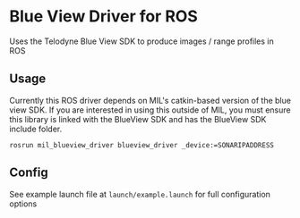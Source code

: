 # Blue View Driver for ROS
Uses the Telodyne Blue View SDK to produce images / range profiles in ROS

## Usage

Currently this ROS driver depends on MIL's catkin-based version of the blue view SDK.
If you are interested in using this outside of MIL, you must ensure this library is
linked with the BlueView SDK and has the BlueView SDK include folder.

``` rosrun mil_blueview_driver blueview_driver _device:=SONARIPADDRESS ```

## Config

See example launch file at ``` launch/example.launch ``` for full configuration options


